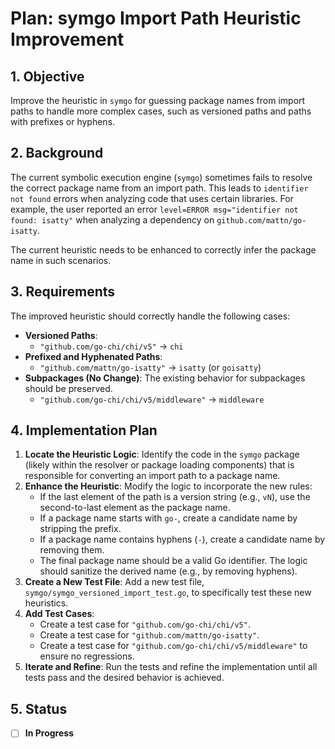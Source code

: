 # Plan: symgo Import Path Heuristic Improvement

## 1. Objective

Improve the heuristic in `symgo` for guessing package names from import paths to handle more complex cases, such as versioned paths and paths with prefixes or hyphens.

## 2. Background

The current symbolic execution engine (`symgo`) sometimes fails to resolve the correct package name from an import path. This leads to `identifier not found` errors when analyzing code that uses certain libraries. For example, the user reported an error `level=ERROR msg="identifier not found: isatty"` when analyzing a dependency on `github.com/mattn/go-isatty`.

The current heuristic needs to be enhanced to correctly infer the package name in such scenarios.

## 3. Requirements

The improved heuristic should correctly handle the following cases:

-   **Versioned Paths**:
    -   `"github.com/go-chi/chi/v5"` -> `chi`
-   **Prefixed and Hyphenated Paths**:
    -   `"github.com/mattn/go-isatty"` -> `isatty` (or `goisatty`)
-   **Subpackages (No Change)**: The existing behavior for subpackages should be preserved.
    -   `"github.com/go-chi/chi/v5/middleware"` -> `middleware`

## 4. Implementation Plan

1.  **Locate the Heuristic Logic**: Identify the code in the `symgo` package (likely within the resolver or package loading components) that is responsible for converting an import path to a package name.
2.  **Enhance the Heuristic**: Modify the logic to incorporate the new rules:
    -   If the last element of the path is a version string (e.g., `vN`), use the second-to-last element as the package name.
    -   If a package name starts with `go-`, create a candidate name by stripping the prefix.
    -   If a package name contains hyphens (`-`), create a candidate name by removing them.
    -   The final package name should be a valid Go identifier. The logic should sanitize the derived name (e.g., by removing hyphens).
3.  **Create a New Test File**: Add a new test file, `symgo/symgo_versioned_import_test.go`, to specifically test these new heuristics.
4.  **Add Test Cases**:
    -   Create a test case for `"github.com/go-chi/chi/v5"`.
    -   Create a test case for `"github.com/mattn/go-isatty"`.
    -   Create a test case for `"github.com/go-chi/chi/v5/middleware"` to ensure no regressions.
5.  **Iterate and Refine**: Run the tests and refine the implementation until all tests pass and the desired behavior is achieved.

## 5. Status

-   [ ] **In Progress**